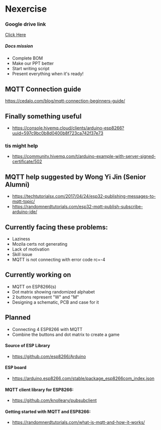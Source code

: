 # Nexercise

### Google drive link
[Click Here](https://drive.google.com/drive/folders/17Xb0VvSZStTZf7wnS8am0EcS6U0mjgPa)

##### Docs mission
- Complete BOM
- Make our PPT better
- Start writing script
- Present everything when it's ready!

## MQTT Connection guide
https://cedalo.com/blog/mqtt-connection-beginners-guide/

## Finally something useful
- https://console.hivemq.cloud/clients/arduino-esp8266?uuid=597c9bc0b8d0400b8f723ca742f37e73
### tis might help
- https://community.hivemq.com/t/arduino-example-with-server-signed-certificate/502

## MQTT help suggested by Wong Yi Jin (Senior Alumni)
- https://techtutorialsx.com/2017/04/24/esp32-publishing-messages-to-mqtt-topic/
- https://randomnerdtutorials.com/esp32-mqtt-publish-subscribe-arduino-ide/

## Currently facing these problems:
- Laziness
- Mozila certs not generating
- Lack of motivation
- Skill issue
- MQTT is not connecting with error code                   rc=-4

## Currently working on
- MQTT on ESP8266(s)
- Dot matrix showing randomized alphabet
- 2 buttons represent "W" and "M" 
- Designing a schematic, PCB and case for it

## Planned
- Connecting 4 ESP8266 with MQTT
- Combine the buttons and dot matrix to create a game

#### Source of ESP Library 
- https://github.com/esp8266/Arduino

#### ESP board 
- https://arduino.esp8266.com/stable/package_esp8266com_index.json

#### MQTT client library for ESP8266: 
- https://github.com/knolleary/pubsubclient

#### Getting started with MQTT and ESP8266: 
- https://randomnerdtutorials.com/what-is-mqtt-and-how-it-works/
